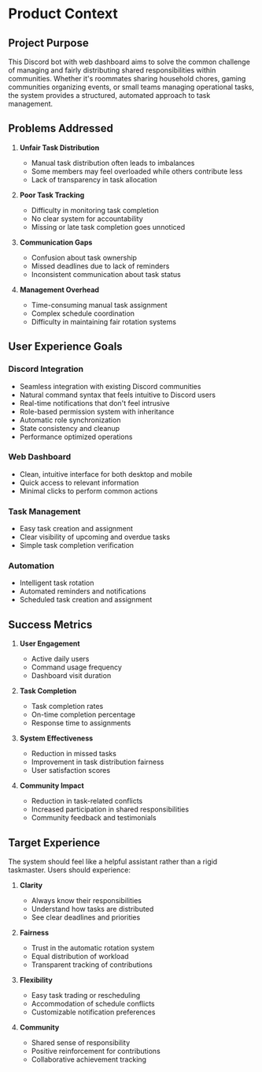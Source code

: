 # Product Context

## Project Purpose

This Discord bot with web dashboard aims to solve the common challenge of managing and fairly distributing shared responsibilities within communities. Whether it's roommates sharing household chores, gaming communities organizing events, or small teams managing operational tasks, the system provides a structured, automated approach to task management.

## Problems Addressed

1. **Unfair Task Distribution**
   - Manual task distribution often leads to imbalances
   - Some members may feel overloaded while others contribute less
   - Lack of transparency in task allocation

2. **Poor Task Tracking**
   - Difficulty in monitoring task completion
   - No clear system for accountability
   - Missing or late task completion goes unnoticed

3. **Communication Gaps**
   - Confusion about task ownership
   - Missed deadlines due to lack of reminders
   - Inconsistent communication about task status

4. **Management Overhead**
   - Time-consuming manual task assignment
   - Complex schedule coordination
   - Difficulty in maintaining fair rotation systems

## User Experience Goals

### Discord Integration
- Seamless integration with existing Discord communities
- Natural command syntax that feels intuitive to Discord users
- Real-time notifications that don't feel intrusive
- Role-based permission system with inheritance
- Automatic role synchronization
- State consistency and cleanup
- Performance optimized operations

### Web Dashboard
- Clean, intuitive interface for both desktop and mobile
- Quick access to relevant information
- Minimal clicks to perform common actions

### Task Management
- Easy task creation and assignment
- Clear visibility of upcoming and overdue tasks
- Simple task completion verification

### Automation
- Intelligent task rotation
- Automated reminders and notifications
- Scheduled task creation and assignment

## Success Metrics

1. **User Engagement**
   - Active daily users
   - Command usage frequency
   - Dashboard visit duration

2. **Task Completion**
   - Task completion rates
   - On-time completion percentage
   - Response time to assignments

3. **System Effectiveness**
   - Reduction in missed tasks
   - Improvement in task distribution fairness
   - User satisfaction scores

4. **Community Impact**
   - Reduction in task-related conflicts
   - Increased participation in shared responsibilities
   - Community feedback and testimonials

## Target Experience

The system should feel like a helpful assistant rather than a rigid taskmaster. Users should experience:

1. **Clarity**
   - Always know their responsibilities
   - Understand how tasks are distributed
   - See clear deadlines and priorities

2. **Fairness**
   - Trust in the automatic rotation system
   - Equal distribution of workload
   - Transparent tracking of contributions

3. **Flexibility**
   - Easy task trading or rescheduling
   - Accommodation of schedule conflicts
   - Customizable notification preferences

4. **Community**
   - Shared sense of responsibility
   - Positive reinforcement for contributions
   - Collaborative achievement tracking
